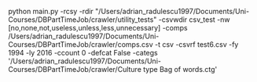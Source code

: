 python main.py -rcsy -rdir "/Users/adrian_radulescu1997/Documents/Uni-Courses/DBPartTimeJob/crawler/utility_tests"  -csvwdir csv_test -nw [no,none,not,useless,unless,less,unnecessary] -comps /Users/adrian_radulescu1997/Documents/Uni-Courses/DBPartTimeJob/crawler/comps.csv  -t csv -csvrf test6.csv -fy 1994 -ly 2016 -ccount 0 -defcat False -categs '/Users/adrian_radulescu1997/Documents/Uni-Courses/DBPartTimeJob/crawler/Culture type Bag of words.ctg'